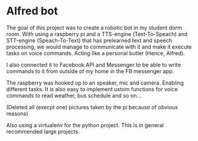 # Alfred bot

The goal of this project was to create a robotic bot in my student dorm room. With using a raspberry pi and a TTS-engine (Text-To-Speach) and STT-engine (Speach-To-Text) that has prelearned text and speech processing, we would manage to communicate with it and make it execute tasks on voice commands. Acting like a personal butler (Hence, Alfred).

I also connected it to Facebook API and Messenger to be able to write commands to it from outside of my home in the FB messenger app.

The raspberry was hooked up to an speaker, mic and camera. Enabling different tasks. It is also easy to implement ustom functions for voice commands to read weather, bus schedule and so on...

(Deleted all (execpt one) pictures taken by the pi because of obvious reasons)

Also using a virtualenv for the python project. This is in general recommended large projects.